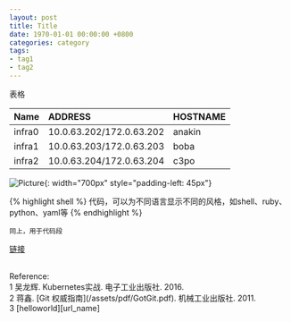 ```yaml
---
layout: post
title: Title
date: 1970-01-01 00:00:00 +0800
categories: category
tags:
- tag1
- tag2
---
```


表格

| Name | ADDRESS | HOSTNAME
|:-|:-|:-
| infra0 | 10.0.63.202/172.0.63.202 | anakin
| infra1 | 10.0.63.203/172.0.63.203 | boba
| infra2 | 10.0.63.204/172.0.63.204 | c3po

![Picture](/assets/201611/picture.png){: width="700px" style="padding-left: 45px"}

{% highlight shell %}
代码，可以为不同语言显示不同的风格，如shell、ruby、python、yaml等
{% endhighlight %}

```shell
同上，用于代码段
```

[链接][url_name]

<br>
<span class="post-meta">
Reference:
</span>
<br>
<span class="post-meta">
1 吴龙辉. Kubernetes实战. 电子工业出版社. 2016.<br>
2 蒋鑫. [Git 权威指南](/assets/pdf/GotGit.pdf). 机械工业出版社. 2011.<br>
3 [helloworld][url_name]
</span>

[url_name]: url
